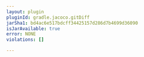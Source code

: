 ```yaml
---
layout: plugin
pluginId: gradle.jacoco.gitDiff
jarSha1: bd4ac6e517bdcff34425157d286d7b4699d36090
isJarAvailable: true
error: NONE
violations: []

---
```

